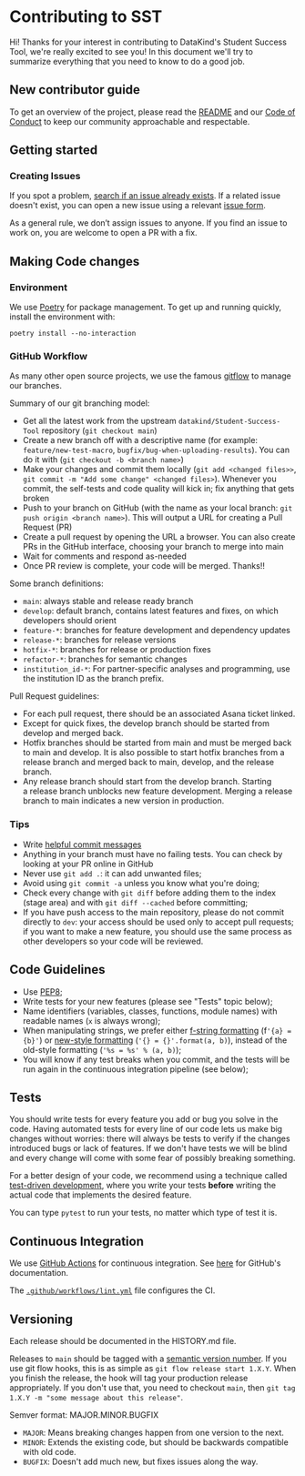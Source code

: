 # Contributing to SST

Hi! Thanks for your interest in contributing to DataKind's Student Success Tool, we're really excited to see you! In this document we'll try to summarize everything that you need to know to do a good job.

## New contributor guide

To get an overview of the project, please read the [README](README.md) and our [Code of Conduct](./CODE_OF_CONDUCT.md) to keep our community approachable and respectable.


## Getting started
### Creating Issues

If you spot a problem, [search if an issue already exists](https://github.com/datakind/Student-Success-Tool/issues). If a related issue doesn't exist,
you can open a new issue using a relevant [issue form](https://github.com/datakind/Student-Success-Tool/issues/new).

As a general rule, we don’t assign issues to anyone. If you find an issue to work on, you are welcome to open a PR with a fix.

## Making Code changes

### Environment
We use [Poetry](https://github.com/python-poetry/poetry/tree/master) for package management. To get up and running quickly, install the environment with:
```
poetry install --no-interaction
```

### GitHub Workflow

As many other open source projects, we use the famous [gitflow](https://nvie.com/posts/a-successful-git-branching-model/) to manage our branches.

Summary of our git branching model:
- Get all the latest work from the upstream `datakind/Student-Success-Tool` repository
  (`git checkout main`)
- Create a new branch off with a descriptive name (for example:
  `feature/new-test-macro`, `bugfix/bug-when-uploading-results`). You can
  do it with (`git checkout -b <branch name>`)
- Make your changes and commit them locally  (`git add <changed files>>`,
  `git commit -m "Add some change" <changed files>`). Whenever you commit, the self-tests
  and code quality will kick in; fix anything that gets broken
- Push to your branch on GitHub (with the name as your local branch:
  `git push origin <branch name>`). This will output a URL for creating a Pull Request (PR)
- Create a pull request by opening the URL a browser. You can also create PRs in the GitHub
  interface, choosing your branch to merge into main
- Wait for comments and respond as-needed
- Once PR review is complete, your code will be merged. Thanks!!

Some branch definitions:
- `main`: always stable and release ready branch
- `develop`: default branch, contains latest features and fixes, on which developers should orient
- `feature-*`: branches for feature development and dependency updates
- `release-*`: branches for release versions
- `hotfix-*`: branches for release or production fixes
- `refactor-*`: branches for semantic changes
- `institution_id-*`: For partner-specific analyses and programming, use the institution ID as the branch prefix.

Pull Request guidelines:
- For each pull request, there should be an associated Asana ticket linked.
- Except for quick fixes, the develop branch should be started from develop and merged back.
- Hotfix branches should be started from main and must be merged back to main and develop. It is also possible to start hotfix branches from a release branch and merged back to main, develop, and the release branch.
- Any release branch should start from the develop branch. Starting a release branch unblocks new feature development. Merging a release branch to main indicates a new version in production.


### Tips

- Write [helpful commit messages](https://robots.thoughtbot.com/5-useful-tips-for-a-better-commit-message)
- Anything in your branch must have no failing tests. You can check by looking at your PR
  online in GitHub
- Never use `git add .`: it can add unwanted files;
- Avoid using `git commit -a` unless you know what you're doing;
- Check every change with `git diff` before adding them to the index (stage
  area) and with `git diff --cached` before committing;
- If you have push access to the main repository, please do not commit directly
  to `dev`: your access should be used only to accept pull requests; if you
  want to make a new feature, you should use the same process as other
  developers so your code will be reviewed.


## Code Guidelines

- Use [PEP8](https://www.python.org/dev/peps/pep-0008/);
- Write tests for your new features (please see "Tests" topic below);
- Name identifiers (variables, classes, functions, module names) with readable
  names (`x` is always wrong);
- When manipulating strings, we prefer either [f-string
  formatting](https://docs.python.org/3/tutorial/inputoutput.html#formatted-string-literals)
  (f`'{a} = {b}'`) or [new-style
  formatting](https://docs.python.org/library/string.html#format-string-syntax)
  (`'{} = {}'.format(a, b)`), instead of the old-style formatting (`'%s = %s' % (a, b)`);
- You will know if any test breaks when you commit, and the tests will be run
  again in the continuous integration pipeline (see below);


## Tests

You should write tests for every feature you add or bug you solve in the code.
Having automated tests for every line of our code lets us make big changes
without worries: there will always be tests to verify if the changes introduced
bugs or lack of features. If we don't have tests we will be blind and every
change will come with some fear of possibly breaking something.

For a better design of your code, we recommend using a technique called
[test-driven development](https://en.wikipedia.org/wiki/Test-driven_development),
where you write your tests **before** writing the actual code that implements
the desired feature.

You can type `pytest` to run your tests, no matter which type of test it is.


## Continuous Integration

We use [GitHub Actions](https://github.com/datakind/Data-Observation-Toolkit/actions)
for continuous integration.
See [here](https://docs.github.com/en/actions) for GitHub's documentation.

The [`.github/workflows/lint.yml`](.github/workflows/ci.yml) file configures the CI.


## Versioning

Each release should be documented in the HISTORY.md file.

Releases to `main` should be tagged with a [semantic version number](https://semver.org/). If you use git flow hooks, this is as simple as `git flow release start 1.X.Y`.  When you finish the release, the hook will tag your production release appropriately.  If you don't use that, you need to checkout `main`, then `git tag 1.X.Y -m "some message about this release"`.

Semver format:
MAJOR.MINOR.BUGFIX

* `MAJOR`: Means breaking changes happen from one version to the next.
* `MINOR`: Extends the existing code, but should be backwards compatible with old code.
* `BUGFIX`: Doesn't add much new, but fixes issues along the way.

